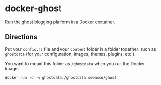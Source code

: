 # docker-ghost

Run the ghost blogging platform in a Docker container.

## Directions

Put your `config.js` file and your `content` folder in a folder together,
such as `ghostdata` (for your configuration, images, themes, plugins, etc.).

You want to mount this folder as `/ghostdata` when you run the Docker image.

```
docker run -d -v ghostdata:/ghostdata swenson/ghost
```
